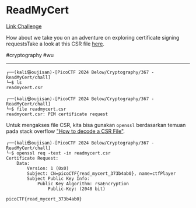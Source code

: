 # ReadMyCert
[Link Challenge](https://play.picoctf.org/practice/challenge/367)

How about we take you on an adventure on exploring certificate signing requestsTake a look at this CSR file [here](https://artifacts.picoctf.net/c/422/readmycert.csr).

#cryptography #wu
___
```
┌──(kali㉿oujisan)-[PicoCTF 2024 Below/Cryptography/367 - ReadMyCert/chall]
└─$ ls
readmycert.csr

┌──(kali㉿oujisan)-[PicoCTF 2024 Below/Cryptography/367 - ReadMyCert/chall]
└─$ file readmycert.csr
readmycert.csr: PEM certificate request
```

Untuk mengakses file CSR, kita bisa gunakan `openssl` berdasarkan temuan pada stack overflow ["How to decode a CSR File"](https://stackoverflow.com/questions/201070/how-to-decode-a-csr-file).
```
┌──(kali㉿oujisan)-[PicoCTF 2024 Below/Cryptography/367 - ReadMyCert/chall]
└─$ openssl req -text -in readmycert.csr
Certificate Request:
    Data:
        Version: 1 (0x0)
        Subject: CN=picoCTF{read_mycert_373b4ab0}, name=ctfPlayer
        Subject Public Key Info:
            Public Key Algorithm: rsaEncryption
                Public-Key: (2048 bit)
```

```
picoCTF{read_mycert_373b4ab0}
```
